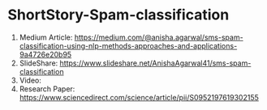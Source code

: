 # ShortStory-Spam-classification

1. Medium Article: https://medium.com/@anisha.agarwal/sms-spam-classification-using-nlp-methods-approaches-and-applications-9a4726e20b95
2. SlideShare: https://www.slideshare.net/AnishaAgarwal41/sms-spam-classification
3. Video: 
4. Research Paper: https://www.sciencedirect.com/science/article/pii/S0952197619302155
